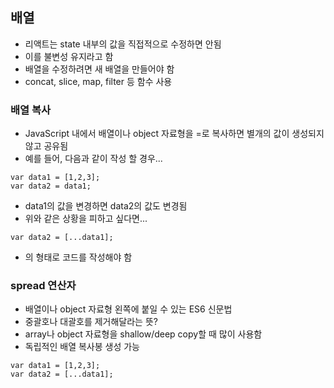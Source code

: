 ## 배열
- 리액트는 state 내부의 값을 직접적으로 수정하면 안됨
- 이를 불변성 유지라고 함
- 배열을 수정하려면 새 배열을 만들어야 함
- concat, slice, map, filter 등 함수 사용

### 배열 복사
- JavaScript 내에서 배열이나 object 자료형을 =로 복사하면 별개의 값이 생성되지 않고 공유됨
- 예를 들어, 다음과 같이 작성 할 경우...

```
var data1 = [1,2,3];
var data2 = data1;
```

- data1의 값을 변경하면 data2의 값도 변경됨
- 위와 같은 상황을 피하고 싶다면...

```
var data2 = [...data1];
```
- 의 형태로 코드를 작성해야 함

### spread 연산자
- 배열이나 object 자료형 왼쪽에 붙일 수 있는 ES6 신문법
- 중괄호나 대괄호를 제거해달라는 뜻?
- array나 object 자료형을 shallow/deep copy할 때 많이 사용함
- 독립적인 배열 복사봉 생성 가능

```
var data1 = [1,2,3];
var data2 = [...data1];
```
